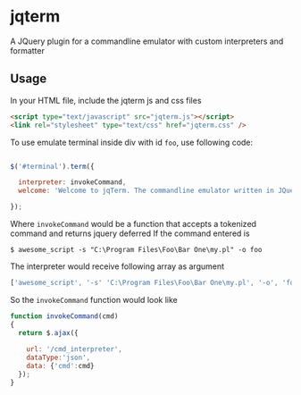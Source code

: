jqterm
======

A JQuery plugin for a commandline emulator with custom interpreters and formatter

Usage
-----

In your HTML file, include the jqterm js and css files

```html
<script type="text/javascript" src="jqterm.js"></script>
<link rel="stylesheet" type="text/css" href="jqterm.css" />
```

To use emulate terminal inside div with id `foo`, use following code:

```javascript

$('#terminal').term({

  interpreter: invokeCommand,
  welcome: 'Welcome to jqTerm. The commandline emulator written in JQuery'

});

```
Where `invokeCommand` would be a function that accepts a tokenized command and returns jquery deferred
If the command entered is 
```shell
$ awesome_script -s "C:\Program Files\Foo\Bar One\my.pl" -o foo
```
The interpreter would receive following array as argument
```javascript
['awesome_script', '-s' 'C:\Program Files\Foo\Bar One\my.pl', '-o', 'foo']
```

So the `invokeCommand` function would look like
```javascript
function invokeCommand(cmd)
{
  return $.ajax({
    
    url: '/cmd_interpreter',
    dataType:'json',
    data: {'cmd':cmd}
  });
}
```


